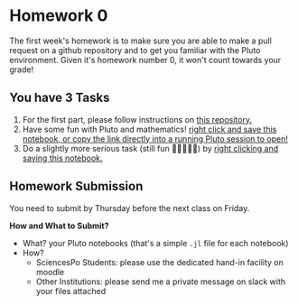 # Homework 0

The first week's homework is to make sure you are able to make a pull request on a github repository and to get you familiar with the Pluto environment. Given it's homework number 0, it won't count towards your grade!

## You have 3 Tasks

1. For the first part, please follow instructions on [this repository.](https://github.com/ScPo-CompEcon/Students)
2. Have some fun with Pluto and mathematics! [right click and save this notebook, or copy the link directly into a running Pluto session to open!](https://github.com/floswald/NumericalMethods/blob/master/homework/homework0/pizza.jl)
3. Do a slightly more serious task (still fun 💃🏽👯‍♂️🎉) by [right clicking and saving this notebook.](https://github.com/floswald/NumericalMethods/blob/master/homework/homework0/hw0.jl)


## Homework Submission

You need to submit by Thursday before the next class on Friday. 

**How and What to Submit?**

* What? your Pluto notebooks (that's a simple `.jl` file for each notebook)
* How?
    * SciencesPo Students: please use the dedicated hand-in facility on moodle
    * Other Institutions: please send me a private message on slack with your files attached
